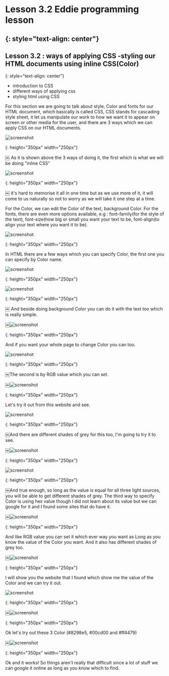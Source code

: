 # Lesson 3.2 Eddie programming lesson
{: style="text-align: center"}
-------------------------------------

## Lesson 3.2 : ways of applying CSS -styling our HTML documents using inline CSS(Color)
{: style="text-align: center"}


- introduction to CSS
- different ways of applying css
- styling html using CSS

For this section we are going to talk about style, Color and fonts for our HTML document, which basically is called CSS, CSS stands for cascading style sheet, it let us manipulate our work to how we want it to appear on screen or other media for the user, and there are 3 ways which we can apply CSS on our HTML documents.

![screenshot][id]

[id]:/images/Lesson3.2/Photo1.png
{: height="350px" width="250px"}

￼
As it is shown above the 3 ways of doing it, the first which is what we will be doing "inline CSS"

![screenshot][id1]

[id1]:/images/Lesson3.2/Photo2.png
{: height="350px" width="250px"}

￼
it's hard to memorise it all in one time but as we use more of it, it will come to us naturally so not to worry as we will take it one step at a time.

For the Color, we can edit the Color of the text, background Color.
For the fonts, there are even more options available, e.g : font-family(for the style of the text), font-size(how big or small you want your text to be, font-align(to align your text where you want it to be).

![screenshot][id2]

[id2]:/images/Lesson3.2/Photo3.png
{: height="350px" width="250px"}


In HTML there are a few ways which you can specify Color, the first one you can specify by Color name.

![screenshot][id3]

[id3]:/images/Lesson3.2/Photo4.png
{: height="350px" width="250px"}

![screenshot][id4]

[id4]:/images/Lesson3.2/Photo5.png
{: height="350px" width="250px"}

￼
And beside doing background Color you can do it with the text too which is really simple.

￼![screenshot][id5]

[id5]:/images/Lesson3.2/Photo6.png
{: height="350px" width="250px"}


And if you want your whole page to change Color you can too.

![screenshot][id6]

[id6]:/images/Lesson3.2/Photo7.png
{: height="350px" width="250px"}

￼The second is by RGB value which you can set.

￼![screenshot][id7]

[id7]:/images/Lesson3.2/Photo8.png
{: height="350px" width="250px"}


Let's try it out from this website and see.

![screenshot][id8]

[id8]:/images/Lesson3.2/Photo9.png
{: height="350px" width="250px"}

￼And there are different shades of grey for this too, I'm going to try it to see.

￼![screenshot][id9]

[id9]:/images/Lesson3.2/Photo10.png
{: height="350px" width="250px"}


![screenshot][id10]

[id10]:/images/Lesson3.2/Photo11.png
{: height="350px" width="250px"}


￼And true enough, so long as the value is equal for all three light sources, you will be able to get different shades of grey.
The third way to specify Color is using hex value though I did not learn about its value but we can google for it and I found some sites that do have it.

￼![screenshot][id11]

[id11]:/images/Lesson3.2/Photo12.png
{: height="350px" width="250px"}


And like RGB value you can set it which ever way you want as Long as you know the value of the Color you want. And it also has different shades of grey too.

￼![screenshot][id12]

[id12]:/images/Lesson3.2/Photo13.png
{: height="350px" width="250px"}


I will show you the website that I found which show me the value of the Color and we can try it out.

![screenshot][id13]

[id13]:/images/Lesson3.2/Photo14.png
{: height="350px" width="250px"}

￼![screenshot][id14]

[id14]:/images/Lesson3.2/Photo15.png
{: height="350px" width="250px"}

Ok let's try out these 3 Color (#8298e5, #00cd00 and #ff4479)

￼![screenshot][id15]

[id15]:/images/Lesson3.2/Photo16.png
{: height="350px" width="250px"}

Ok and it works! So things aren't really that difficult since a lot of stuff we can google it online as long as you know which to find.
